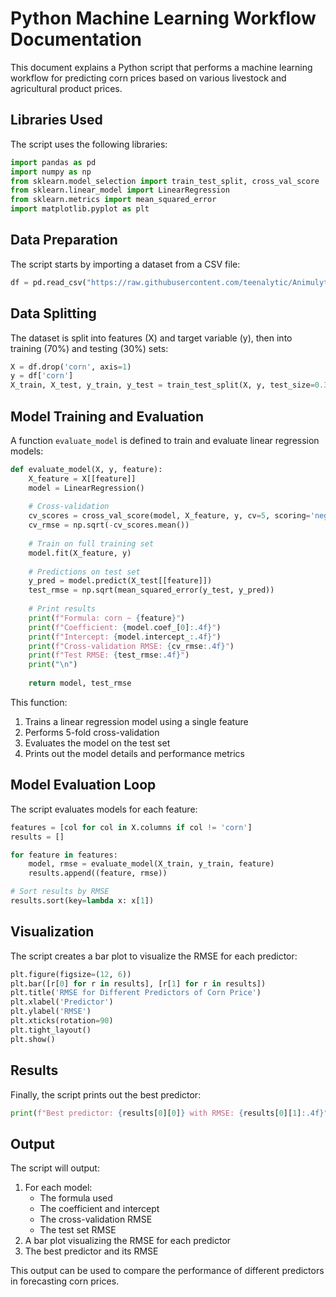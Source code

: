 # Python Machine Learning Workflow Documentation

This document explains a Python script that performs a machine learning workflow for predicting corn prices based on various livestock and agricultural product prices.

## Libraries Used

The script uses the following libraries:

```python
import pandas as pd
import numpy as np
from sklearn.model_selection import train_test_split, cross_val_score
from sklearn.linear_model import LinearRegression
from sklearn.metrics import mean_squared_error
import matplotlib.pyplot as plt
```

## Data Preparation

The script starts by importing a dataset from a CSV file:

```python
df = pd.read_csv("https://raw.githubusercontent.com/teenalytic/Animulytic/main/pig%20price%20prediction%20project/2024/livestockprice_prep.csv")
```


## Data Splitting

The dataset is split into features (X) and target variable (y), then into training (70%) and testing (30%) sets:

```python
X = df.drop('corn', axis=1)
y = df['corn']
X_train, X_test, y_train, y_test = train_test_split(X, y, test_size=0.3, random_state=42)
```

## Model Training and Evaluation

A function `evaluate_model` is defined to train and evaluate linear regression models:

```python
def evaluate_model(X, y, feature):
    X_feature = X[[feature]]
    model = LinearRegression()
    
    # Cross-validation
    cv_scores = cross_val_score(model, X_feature, y, cv=5, scoring='neg_mean_squared_error')
    cv_rmse = np.sqrt(-cv_scores.mean())
    
    # Train on full training set
    model.fit(X_feature, y)
    
    # Predictions on test set
    y_pred = model.predict(X_test[[feature]])
    test_rmse = np.sqrt(mean_squared_error(y_test, y_pred))
    
    # Print results
    print(f"Formula: corn ~ {feature}")
    print(f"Coefficient: {model.coef_[0]:.4f}")
    print(f"Intercept: {model.intercept_:.4f}")
    print(f"Cross-validation RMSE: {cv_rmse:.4f}")
    print(f"Test RMSE: {test_rmse:.4f}")
    print("\n")
    
    return model, test_rmse
```

This function:
1. Trains a linear regression model using a single feature
2. Performs 5-fold cross-validation
3. Evaluates the model on the test set
4. Prints out the model details and performance metrics

## Model Evaluation Loop

The script evaluates models for each feature:

```python
features = [col for col in X.columns if col != 'corn']
results = []

for feature in features:
    model, rmse = evaluate_model(X_train, y_train, feature)
    results.append((feature, rmse))

# Sort results by RMSE
results.sort(key=lambda x: x[1])
```

## Visualization

The script creates a bar plot to visualize the RMSE for each predictor:

```python
plt.figure(figsize=(12, 6))
plt.bar([r[0] for r in results], [r[1] for r in results])
plt.title('RMSE for Different Predictors of Corn Price')
plt.xlabel('Predictor')
plt.ylabel('RMSE')
plt.xticks(rotation=90)
plt.tight_layout()
plt.show()
```

## Results

Finally, the script prints out the best predictor:

```python
print(f"Best predictor: {results[0][0]} with RMSE: {results[0][1]:.4f}")
```

## Output

The script will output:
1. For each model:
   - The formula used
   - The coefficient and intercept
   - The cross-validation RMSE
   - The test set RMSE
2. A bar plot visualizing the RMSE for each predictor
3. The best predictor and its RMSE

This output can be used to compare the performance of different predictors in forecasting corn prices.
